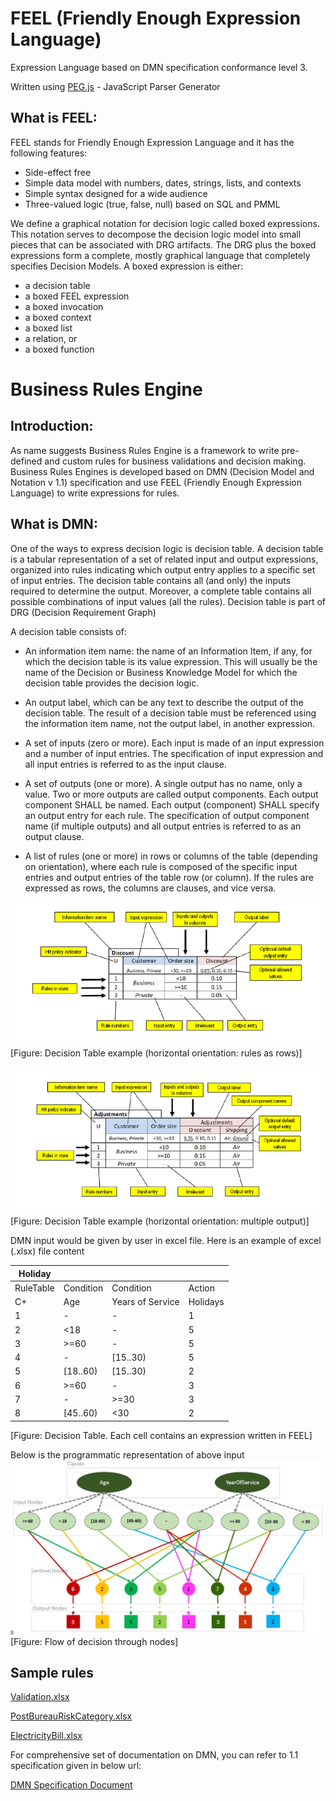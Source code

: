# FEEL (Friendly Enough Expression Language)

Expression Language based on DMN specification conformance level 3.

Written using [PEG.js](https://pegjs.org/) - JavaScript Parser Generator

## What is FEEL:
FEEL stands for Friendly Enough Expression Language and it has the following features:
-	Side-effect free
-	Simple data model with numbers, dates, strings, lists, and contexts
-	Simple syntax designed for a wide audience
-	Three-valued logic (true, false, null) based on SQL and PMML

We define a graphical notation for decision logic called boxed expressions. This notation serves to decompose the decision logic model into small pieces that can be associated with DRG artifacts. The DRG plus the boxed expressions form a complete, mostly graphical language that completely specifies Decision Models.
A boxed expression is either:
-	a decision table
-	a boxed FEEL expression
-	a boxed invocation
-	a boxed context
-	a boxed list
-	a relation, or
-	a boxed function

# Business Rules Engine

## Introduction:
As name suggests Business Rules Engine is a framework to write pre-defined and custom rules for business validations and decision making. Business Rules Engines is developed based on DMN (Decision Model and Notation v 1.1) specification and use FEEL (Friendly Enough Expression Language) to write expressions for rules.

## What is DMN:
One of the ways to express decision logic is decision table. A decision table is a tabular representation of a set of related input and output expressions, organized into rules indicating which output entry applies to a specific set of input entries. The decision table contains all (and only) the inputs required to determine the output. Moreover, a complete table contains all possible combinations of input values (all the rules). Decision table is part of DRG (Decision Requirement Graph)

A decision table consists of:

-	An information item name: the name of an Information Item, if any, for which the decision table is its value expression. This will usually be the name of the Decision or Business Knowledge Model for which the decision table provides the decision logic.

-	An output label, which can be any text to describe the output of the decision table. The result of a decision table must be referenced using the information item name, not the output label, in another expression.

-	A set of inputs (zero or more). Each input is made of an input expression and a number of input entries. The specification of input expression and all input entries is referred to as the input clause.

-	A set of outputs (one or more). A single output has no name, only a value. Two or more outputs are called output components. Each output component SHALL be named. Each output (component) SHALL specify an output entry for each rule. The specification of output component name (if multiple outputs) and all output entries is referred to as an output clause.

-	A list of rules (one or more) in rows or columns of the table (depending on orientation), where each rule is composed of the specific input entries and output entries of the table row (or column). If the rules are expressed as rows, the columns are clauses, and vice versa.

![singleDT](/img/singleDT.png)
[Figure: Decision Table example (horizontal orientation: rules as rows)]

![multiDT](/img/multiDT.png)
[Figure: Decision Table example (horizontal orientation: multiple output)]

DMN input would be given by user in excel file. Here is an example of excel (.xlsx) file content

| Holiday | | | |
| ------- | --------- | -------- | --------- |
| RuleTable | Condition | Condition | Action |
| C+ | Age | Years of Service | Holidays |
| 1 | - | - | 1 |
| 2 | <18 | - | 5 |
| 3 | >=60 | - | 5 |
| 4 | - | [15..30) | 5 |
| 5 | [18..60) | [15..30) | 2 |
| 6 | >=60 | - | 3 |
| 7 | - | >=30 | 3 |
| 8 | [45..60) | <30 | 2 |

[Figure: Decision Table. Each cell contains an expression written in FEEL]

Below is the programmatic representation of above input
![exec-tree](/img/exec-tree.PNG)
[Figure: Flow of decision through nodes]

## Sample rules

[Validation.xlsx](/examples/validation.xlsx)

[PostBureauRiskCategory.xlsx](/examples/PostBureauRiskCategory.xlsx)

[ElectricityBill.xlsx](/examples/ElectricityBill.xlsx)

For comprehensive set of documentation on DMN, you can refer to 1.1 specification given in below url:

[DMN Specification Document](http://www.omg.org/spec/DMN/1.1/)
